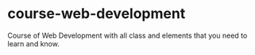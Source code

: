 # course-web-development

Course of Web Development with all class and elements that you need to learn and know.
